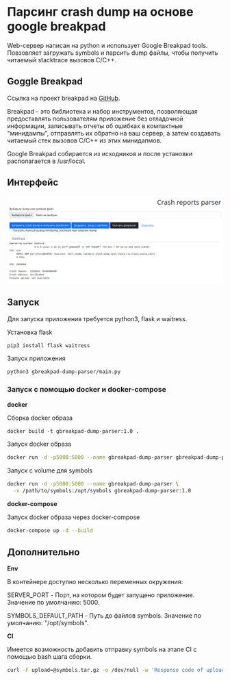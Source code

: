 # Парсинг crash dump на основе google breakpad

Web-сервер написан на python и использует Google Breakpad tools. Повзовляет загружать symbols и парсить dump файлы, чтобы получить читаемый stacktrace вызовов C/C++.

## Goggle Breakpad

Ссылка на проект breakpad на [GitHub](https://github.com/google/breakpad).

Breakpad - это библиотека и набор инструментов, позволяющая предоставлять пользователям приложение без отладочной информации, 
записывать отчеты об ошибках в компактные "минидампы", отправлять их обратно на ваш сервер, а затем создавать читаемый стек вызовов C/C++ из этих минидапмов.

Google Breakpad собирается из исходников и после установки располагается в /usr/local.

## Интерфейс

![image](/images/interface.png)

## Запуск

Для запуска приложения требуется python3, flask и waitress.

Установка flask

```bash
pip3 install flask waitress
```

Запуск приложения
```bash
python3 gbreakpad-dump-parser/main.py
```


### Запуск с помощью **docker** и **docker-compose**

**docker**

Сборка docker образа
```
docker build -t gbreakpad-dump-parser:1.0 .
```

Запуск docker образа
```bash
docker run -d -p5000:5000 --name gbreakpad-dump-parser gbreakpad-dump-parser:1.0
```

Запуск с volume для symbols
```bash
docker run -d -p5000:5000 --name gbreakpad-dump-parser \
  -v /path/to/symbols:/opt/symbols gbreakpad-dump-parser:1.0
```

**docker-compose**

Запуск docker образа через docker-compose
```bash
docker-compose up -d --build
```


## Дополнительно

**Env**

В контейнере доступно несколько переменных окружения:

SERVER_PORT - Порт, на котором будет запущено приложение. Значение по умолчанию: 5000.

SYMBOLS_DEFAULT_PATH - Путь до файлов symbols. Значение по умолчанию: "/opt/symbols".

**CI**

Имеется возможность добавить отправку symbols на этапе CI с помощью bash шага сборки.
```bash
curl -F upload=@symbols.tar.gz -o /dev/null -w 'Response code of uploading debug symbols %{http_code}' http://127.0.0.1:5000/symbols_upload
```